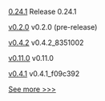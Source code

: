
[0.24.1](https://github.com/hyperledger/aries-vcx/releases/tag/0.24.1) Release 0.24.1

[v0.2.0](https://github.com/hyperledger/fabric-gateway/releases/tag/v0.2.0) v0.2.0 (pre-release)

[v0.4.2](https://github.com/hyperledger/firefly-ui/releases/tag/v0.4.2) v0.4.2_8351002

[v0.11.0](https://github.com/hyperledger/firefly/releases/tag/v0.11.0) v0.11.0

[v0.4.1](https://github.com/hyperledger/firefly-ui/releases/tag/v0.4.1) v0.4.1_f09c392


[See more >>>](https://start-here.hyperledger.org/releases)
